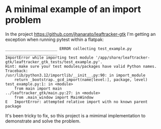 # A minimal example of an import problem

In the project https://github.com/jhanarato/leaftracker-gtk I'm getting an exception when running pytest within a flatpak:

```
_______________________ ERROR collecting test_example.py _______________________
ImportError while importing test module '/app/share/leaftracker-gtk/leaftracker_gtk_tests/test_example.py'.
Hint: make sure your test modules/packages have valid Python names.
Traceback:
/usr/lib/python3.12/importlib/__init__.py:90: in import_module
    return _bootstrap._gcd_import(name[level:], package, level)
test_example.py:1: in <module>
    from main import main
../leaftracker_gtk/main.py:27: in <module>
    from .main_window import MainWindow
E   ImportError: attempted relative import with no known parent package
```

It's been tricky to fix, so this project is a mimimal implementation to demonstrate and solve the problem.
